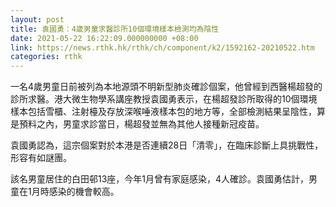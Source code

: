 ```yaml
---
layout: post
title: 袁國勇：4歲男童求醫診所10個環境樣本檢測均為陰性
date: 2021-05-22 16:22:09.000000000 +08:00
link: https://news.rthk.hk/rthk/ch/component/k2/1592162-20210522.htm
categories: rthk
---
```


一名4歲男童日前被列為本地源頭不明新型肺炎確診個案，他曾經到西醫楊超發的診所求醫。港大微生物學系講座教授袁國勇表示，在楊超發診所取得的10個環境樣本包括雪櫃、注射檯及存放深喉唾液樣本包的地方等，全部檢測結果呈陰性，算是預料之內，男童求診當日，楊超發並無為其他人接種新冠疫苗。

袁國勇認為，這宗個案對於本港是否連續28日「清零」，在臨床診斷上具挑戰性，形容有如謎團。

該名男童居住的白田邨13座，今年1月曾有家庭感染，4人確診。袁國勇估計，男童在1月時感染的機會較高。
